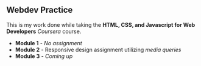 ## Webdev Practice

This is my work done while taking the **HTML, CSS, and Javascript for Web Developers** _Coursera_ course.

* **Module 1** - _No assignment_
* **Module 2** - Responsive design assignment utilizing _media queries_
* **Module 3** - _Coming up_

